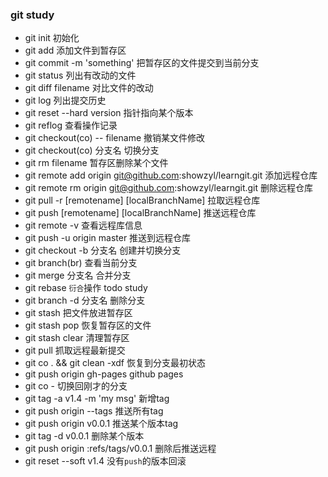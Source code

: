 ### git study

* git init 初始化
* git add 添加文件到暂存区
* git commit -m 'something' 把暂存区的文件提交到当前分支
* git status 列出有改动的文件
* git diff filename 对比文件的改动  
* git log 列出提交历史 
* git reset --hard version 指针指向某个版本
* git reflog 查看操作记录
* git checkout(co) -- filename 撤销某文件修改
* git checkout(co) 分支名 切换分支
* git rm filename 暂存区删除某个文件
* git remote add origin git@github.com:showzyl/learngit.git 添加远程仓库
* git remote rm origin git@github.com:showzyl/learngit.git 删除远程仓库
* git pull -r \[remotename\] \[localBranchName\] 拉取远程仓库
* git push \[remotename\] \[localBranchName\] 推送远程仓库
* git remote -v 查看远程库信息
* git push -u origin master  推送到远程仓库
* git checkout -b 分支名 创建并切换分支
* git branch(br) 查看当前分支
* git merge 分支名  合并分支
* git rebase `衍合`操作 todo study
* git branch -d 分支名 删除分支
* git stash 把文件放进暂存区
* git stash pop 恢复暂存区的文件
* git stash clear 清理暂存区
* git pull 抓取远程最新提交
* git co . && git clean -xdf  恢复到分支最初状态
* git push origin gh-pages  github pages
* git co - 切换回刚才的分支
* git tag -a v1.4 -m 'my msg' 新增tag
* git push origin --tags 推送所有tag
* git push origin v0.0.1 推送某个版本tag
* git tag -d v0.0.1 删除某个版本
* git push origin :refs/tags/v0.0.1 删除后推送远程
* git reset --soft v1.4  没有`push`的版本回滚
























